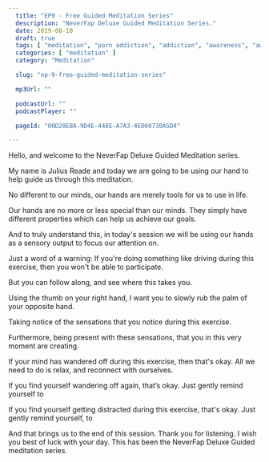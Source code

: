```yaml
---
  title: "EP9 - Free Guided Meditation Series"
  description: "NeverFap Deluxe Guided Meditation Series."
  date: 2019-08-10
  draft: true
  tags: [ "meditation", "porn addiction", "addiction", "awareness", "awareness exercises", "perspective", "nofap", "neverfap", "neverfap deluxe" ]
  categories: [ "meditation" ]
  category: "Meditation"

  slug: "ep-9-free-guided-meditation-series"

  mp3Url: ""

  podcastUrl: ""
  podcastPlayer: ""

  pageId: "00D28EBA-9D4E-448E-A7A3-4ED60730A5D4"

---
```


<!-- senses -->

Hello, and welcome to the NeverFap Deluxe Guided Meditation series.

My name is Julius Reade and today we are going to be using our hand to help guide us through this meditation.

No different to our minds, our hands are merely tools for us to use in life.

Our hands are no more or less special than our minds. They simply have different properties which can help us achieve our goals.

And to truly understand this, in today's session we will be using our hands as a sensory output to focus our attention on.

Just a word of a warning: If you're doing something like driving during this exercise, then you won't be able to participate.

But you can follow along, and see where this takes you.

Using the thumb on your right hand, I want you to slowly rub the palm of your opposite hand.

Taking notice of the sensations that you notice during this exercise.

Furthermore, being present with these sensations, that you in this very moment are creating.






If your mind has wandered off during this exercise, then that's okay. All we need to do is relax, and reconnect with ourselves.


If you find yourself wandering off again, that’s okay. Just gently remind yourself to


If you find yourself getting distracted during this exercise, that's okay. Just gently remind yourself, to


And that brings us to the end of this session. Thank you for listening. I wish you best of luck with your day. This has been the NeverFap Deluxe Guided meditation series.
